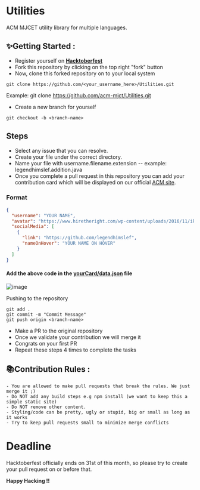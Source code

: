 # Utilities

ACM MJCET utility library for multiple languages.

## ✨Getting Started :

- Register yourself on **[Hacktoberfest](https://hacktoberfest.digitalocean.com/)**
- Fork this repository by clicking on the top right "fork" button
- Now, clone this forked repository on to your local system

```terminal
git clone https://github.com/<your_username_here>/Utilities.git
```

Example: git clone https://github.com/acm-mjct/Utilities.git

- Create a new branch for yourself

```terminal
git checkout -b <branch-name>
```

## Steps

- Select any issue that you can resolve.
- Create your file under the correct directory.
- Name your file with username.filename.extension -- example: legendhimslef.addition.java
- Once you complete a pull request in this repository you can add your contribution card which will be displayed on our official [ACM site](https://mjcet.acm.org/).

### Format

```json
{
  "username": "YOUR NAME",
  "avatar": "https://www.hiretheright.com/wp-content/uploads/2016/11/ik_optest-300x300.png",
  "socialMedia": [
    {
      "link": "https://github.com/legendhimslef",
      "nameOnHover": "YOUR NAME ON HOVER"
    }
  ]
}
```

#### Add the above code in the [yourCard/data.json](https://github.com/acm-mjct/Utilities/blob/main/yourCard/data.json) file
![image](https://user-images.githubusercontent.com/69213593/198101479-e187cc4a-95a6-42d9-a381-721eb3318e69.png)

Pushing to the repository
```terminal
git add .
git commit -m "Commit Message"
git push origin <branch-name>
```

- Make a PR to the original repository
- Once we validate your contribution we will merge it
- Congrats on your first PR
- Repeat these steps 4 times to complete the tasks

## 📚Contribution Rules :

```text
- You are allowed to make pull requests that break the rules. We just merge it ;)
- Do NOT add any build steps e.g npm install (we want to keep this a simple static site)
- Do NOT remove other content.
- Styling/code can be pretty, ugly or stupid, big or small as long as it works
- Try to keep pull requests small to minimize merge conflicts
```

# Deadline

Hacktoberfest officially ends on 31st of this month, so please try to create your pull request on or before that.

**Happy Hacking !!**
